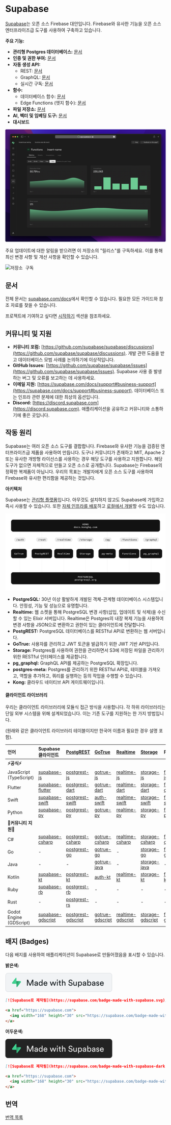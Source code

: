 # Supabase

[Supabase](https://supabase.com)는 오픈 소스 Firebase 대안입니다.  Firebase와 유사한 기능을 오픈 소스 엔터프라이즈급 도구를 사용하여 구축하고 있습니다.

**주요 기능:**

*   **관리형 Postgres 데이터베이스:** [문서](https://supabase.com/docs/guides/database)
*   **인증 및 권한 부여:** [문서](https://supabase.com/docs/guides/auth)
*   **자동 생성 API:**
    *   REST: [문서](https://supabase.com/docs/guides/api)
    *   GraphQL: [문서](https://supabase.com/docs/guides/graphql)
    *   실시간 구독: [문서](https://supabase.com/docs/guides/realtime)
*   **함수:**
    *   데이터베이스 함수: [문서](https://supabase.com/docs/guides/database/functions)
    *   Edge Functions (엣지 함수): [문서](https://supabase.com/docs/guides/functions)
*   **파일 저장소:** [문서](https://supabase.com/docs/guides/storage)
* **AI, 벡터 및 임베딩 도구:** [문서](https://supabase.com/docs/guides/ai)
*   **대시보드**

![Supabase 대시보드](https://raw.githubusercontent.com/supabase/supabase/master/apps/www/public/images/github/supabase-dashboard.png)

주요 업데이트에 대한 알림을 받으려면 이 저장소의 "릴리스"를 구독하세요. 이를 통해 최신 변경 사항 및 개선 사항을 확인할 수 있습니다.

<kbd><img src="https://raw.githubusercontent.com/supabase/supabase/d5f7f413ab356dc1a92075cb3cee4e40a957d5b1/web/static/watch-repo.gif" alt="저장소 구독"/></kbd>

## 문서

전체 문서는 [supabase.com/docs](https://supabase.com/docs)에서 확인할 수 있습니다. 필요한 모든 가이드와 참조 자료를 찾을 수 있습니다.

프로젝트에 기여하고 싶다면 [시작하기](./../DEVELOPERS.md) 섹션을 참조하세요.

## 커뮤니티 및 지원

*   **커뮤니티 포럼:** [https://github.com/supabase/supabase/discussions](https://github.com/supabase/supabase/discussions).  개발 관련 도움을 받고 데이터베이스 모범 사례를 논의하기에 이상적입니다.
*   **GitHub Issues:** [https://github.com/supabase/supabase/issues](https://github.com/supabase/supabase/issues).  Supabase 사용 중 발생하는 버그 및 오류를 보고하는 데 사용하세요.
*   **이메일 지원:** [https://supabase.com/docs/support#business-support](https://supabase.com/docs/support#business-support). 데이터베이스 또는 인프라 관련 문제에 대한 최상의 옵션입니다.
*   **Discord:** [https://discord.supabase.com](https://discord.supabase.com).  애플리케이션을 공유하고 커뮤니티와 소통하기에 좋은 곳입니다.

## 작동 원리

Supabase는 여러 오픈 소스 도구를 결합합니다.  Firebase와 유사한 기능을 검증된 엔터프라이즈급 제품을 사용하여 만듭니다.  도구나 커뮤니티가 존재하고 MIT, Apache 2 또는 유사한 개방형 라이선스를 사용하는 경우 해당 도구를 사용하고 지원합니다.  해당 도구가 없으면 자체적으로 만들고 오픈 소스로 공개합니다.  Supabase는 Firebase의 정확한 복제품이 아닙니다. 우리의 목표는 개발자에게 오픈 소스 도구를 사용하여 Firebase와 유사한 편리함을 제공하는 것입니다.

**아키텍처**

Supabase는 [관리형 플랫폼](https://supabase.com/dashboard)입니다.  아무것도 설치하지 않고도 Supabase에 가입하고 즉시 사용할 수 있습니다.  또한 [자체 인프라를 배포](https://supabase.com/docs/guides/hosting/overview)하고 [로컬에서 개발](https://supabase.com/docs/guides/local-development)할 수도 있습니다.

![아키텍처](./../apps/docs/public/img/supabase-architecture.svg)

*   **PostgreSQL:** 30년 이상 활발하게 개발된 객체-관계형 데이터베이스 시스템입니다.  안정성, 기능 및 성능으로 유명합니다.
*   **Realtime:** 웹 소켓을 통해 PostgreSQL 변경 사항(삽입, 업데이트 및 삭제)을 수신할 수 있는 Elixir 서버입니다.  Realtime은 Postgres의 내장 복제 기능을 사용하여 변경 사항을 JSON으로 변환하고 권한이 있는 클라이언트에 전달합니다.
*   **PostgREST:** PostgreSQL 데이터베이스를 RESTful API로 변환하는 웹 서버입니다.
*   **GoTrue:** 사용자를 관리하고 JWT 토큰을 발급하기 위한 JWT 기반 API입니다.
*   **Storage:** Postgres를 사용하여 권한을 관리하면서 S3에 저장된 파일을 관리하기 위한 RESTful 인터페이스를 제공합니다.
*   **pg_graphql:** GraphQL API를 제공하는 PostgreSQL 확장입니다.
*   **postgres-meta:** Postgres를 관리하기 위한 RESTful API로, 테이블을 가져오고, 역할을 추가하고, 쿼리를 실행하는 등의 작업을 수행할 수 있습니다.
*   **Kong:** 클라우드 네이티브 API 게이트웨이입니다.

#### 클라이언트 라이브러리

우리는 클라이언트 라이브러리에 모듈식 접근 방식을 사용합니다. 각 하위 라이브러리는 단일 외부 시스템을 위해 설계되었습니다. 이는 기존 도구를 지원하는 한 가지 방법입니다.

(원래와 같은 클라이언트 라이브러리 테이블이지만 한국어 이름과 필요한 경우 설명 포함).

| 언어                       | Supabase 클라이언트                                                    | [PostgREST](https://www.postgresql.org/)                                                                         | [GoTrue](https://github.com/supabase/gotrue)                                                                                | [Realtime](https://github.com/supabase/realtime)                                                                              | [Storage](https://github.com/supabase/storage-api)                                                                                 | Functions                                                                               |
| :-------------------------- | :------------------------------------------------------------------ | :-------------------------------------------------------------------------------- | :------------------------------------------------------------------------------------ | :----------------------------------------------------------------------------------- | :-------------------------------------------------------------------------------------- | :----------------------------------------------------------------------------------- |
| **⚡️공식⚡️**              |                                                                     |                                                                                   |                                                                                      |                                                                                     |                                                                                        |                                                                                      |
| JavaScript (TypeScript)     | [supabase-js](https://github.com/supabase/supabase-js)               | [postgrest-js](https://github.com/supabase/postgrest-js)                             | [gotrue-js](https://github.com/supabase/gotrue-js)                                     | [realtime-js](https://github.com/supabase/realtime-js)                                 | [storage-js](https://github.com/supabase/storage-js)                                   | [functions-js](https://github.com/supabase/functions-js)                             |
| Flutter                     | [supabase-flutter](https://github.com/supabase/supabase-flutter)     | [postgrest-dart](https://github.com/supabase/postgrest-dart)                         | [gotrue-dart](https://github.com/supabase/gotrue-dart)                                 | [realtime-dart](https://github.com/supabase/realtime-dart)                             | [storage-dart](https://github.com/supabase/storage-dart)                               | [functions-dart](https://github.com/supabase/functions-dart)                         |
| Swift                      | [supabase-swift](https://github.com/supabase/supabase-swift)          | [postgrest-swift](https://github.com/supabase/supabase-swift/tree/main/Sources/PostgREST) | [auth-swift](https://github.com/supabase/supabase-swift/tree/main/Sources/Auth)     | [realtime-swift](https://github.com/supabase/supabase-swift/tree/main/Sources/Realtime) | [storage-swift](https://github.com/supabase/supabase-swift/tree/main/Sources/Storage) | [functions-swift](https://github.com/supabase/supabase-swift/tree/main/Sources/Functions) |
| Python                      | [supabase-py](https://github.com/supabase/supabase-py)               | [postgrest-py](https://github.com/supabase/postgrest-py)                             | [gotrue-py](https://github.com/supabase/gotrue-py)                                     | [realtime-py](https://github.com/supabase/realtime-py)                                 | [storage-py](https://github.com/supabase/storage-py)                                   | [functions-py](https://github.com/supabase/functions-py)                             |
| **💚커뮤니티 지원💚**    |                                                                     |                                                                                   |                                                                                      |                                                                                     |                                                                                        |                                                                                      |
| C#                          | [supabase-csharp](https://github.com/supabase-community/supabase-csharp) | [postgrest-csharp](https://github.com/supabase-community/postgrest-csharp)           | [gotrue-csharp](https://github.com/supabase-community/gotrue-csharp)                 | [realtime-csharp](https://github.com/supabase-community/realtime-csharp)             | [storage-csharp](https://github.com/supabase-community/storage-csharp)                 | [functions-csharp](https://github.com/supabase-community/functions-csharp)           |
| Go                          | -                                                                   | [postgrest-go](https://github.com/supabase-community/postgrest-go)                     | [gotrue-go](https://github.com/supabase-community/gotrue-go)                           | -                                                                                   | [storage-go](https://github.com/supabase-community/storage-go)                       | [functions-go](https://github.com/supabase-community/functions-go)                   |
| Java                        | -                                                                   | -                                                                                   | [gotrue-java](https://github.com/supabase-community/gotrue-java)                       | -                                                                                   | [storage-java](https://github.com/supabase-community/storage-java)                   | -                                                                                   |
| Kotlin                      | [supabase-kt](https://github.com/supabase-community/supabase-kt)       | [postgrest-kt](https://github.com/supabase-community/supabase-kt/tree/master/Postgrest) | [auth-kt](https://github.com/supabase-community/supabase-kt/tree/master/Auth)         | [realtime-kt](https://github.com/supabase-community/supabase-kt/tree/master/Realtime)   | [storage-kt](https://github.com/supabase-community/supabase-kt/tree/master/Storage)   | [functions-kt](https://github.com/supabase-community/supabase-kt/tree/master/Functions) |
| Ruby                      | [supabase-rb](https://github.com/supabase-community/supabase-rb)      |      [postgrest-rb](https://github.com/supabase-community/postgrest-rb)                                                                             |    -                                                                                  |        -                                                                            |     -                                                                                 |          -                                                                          |
| Rust                      |      -                                                                 |       [postgrest-rs](https://github.com/supabase-community/postgrest-rs)                                                                            |      -                                                                                 |       -                                                                             |       -                                                                                |         -                                                                           |
| Godot Engine (GDScript)      |   [supabase-gdscript](https://github.com/supabase-community/godot-engine.supabase)                                                                  |        [postgrest-gdscript](https://github.com/supabase-community/postgrest-gdscript)                                                                            |        [gotrue-gdscript](https://github.com/supabase-community/gotrue-gdscript)                                                                                |    [realtime-gdscript](https://github.com/supabase-community/realtime-gdscript)                                                                                  |         [storage-gdscript](https://github.com/supabase-community/storage-gdscript)                                                                                 |  [functions-gdscript](https://github.com/supabase-community/functions-gdscript)                                                                                       |

## 배지 (Badges)

다음 배지를 사용하여 애플리케이션이 Supabase로 만들어졌음을 표시할 수 있습니다.

**밝은색:**

![Supabase로 제작됨](./../apps/www/public/badge-made-with-supabase.svg)

```md
[![Supabase로 제작됨](https://supabase.com/badge-made-with-supabase.svg)](https://supabase.com)
```

```html
<a href="https://supabase.com">
  <img width="168" height="30" src="https://supabase.com/badge-made-with-supabase.svg" alt="Supabase로 제작됨" />
</a>
```

**어두운색:**

![Supabase로 제작됨 (어두운 버전)](./../apps/www/public/badge-made-with-supabase-dark.svg)

```md
[![Supabase로 제작됨](https://supabase.com/badge-made-with-supabase-dark.svg)](https://supabase.com)
```

```html
<a href="https://supabase.com">
  <img width="168" height="30" src="https://supabase.com/badge-made-with-supabase-dark.svg" alt="Supabase로 제작됨" />
</a>
```

## 번역

[번역 목록](./languages.md)
